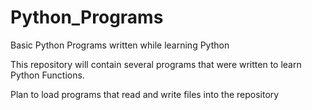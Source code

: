 # Python_Programs
Basic Python Programs written while learning Python

This repository will contain several programs that were written to learn Python Functions.

Plan to load programs that read and write files into the repository
